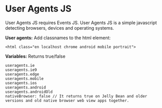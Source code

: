 # User Agents JS

User Agents JS requires Events JS.
User Agents JS is a simple javascript detecting browsers, devices and operating systems.


**User agents:**
Add classnames to the html element:
```
<html class="en localhost chrome android mobile portrait">
```

**Variables:**
Returns true/false
```
useragents.ie
useragents.ie9
useragents.edge
useragents.mobile
useragents.ios
useragents.android
useragents.androidOld
nativeBrowser: false // It returns true on Jelly Bean and older versions and old native browser web view apps together.
```
